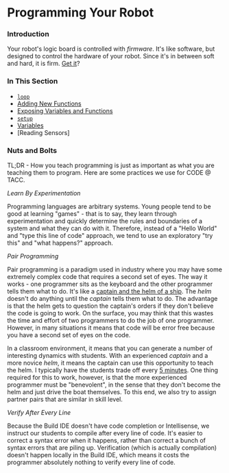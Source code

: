 # Programming Your Robot

### Introduction

Your robot's logic board is controlled with _firmware_. It's like software, but designed to control the hardware of your robot. Since it's in between soft and hard, it is firm. [Get it](http://i0.kym-cdn.com/entries/icons/original/000/014/959/Screenshot_116.png)?

### In This Section

- [```loop```](./LOOP.md)
- [Adding New Functions](./FUNCTIONS.md)
- [Exposing Variables and Functions](./EXPOSING.md)
- [```setup```](./SETUP.md)
- [Variables](./VARIABLES.md)
- [Reading Sensors]

### Nuts and Bolts

TL;DR - How you teach programming is just as important as what you are teaching them to program. Here are some practices we use for CODE @ TACC.

_*Learn By Experimentation*_

Programming languages are arbitrary systems. Young people tend to be good at learning "games" - that is to say, they learn through experimentation and quickly determine the rules and boundaries of a system and what they can do with it. Therefore, instead of a "Hello World" and "type this line of code" approach, we tend to use an exploratory "try this" and "what happens?" approach.

_*Pair Programming*_

Pair programming is a paradigm used in industry where you may have some extremely complex code that requires a second set of eyes. The way it works - one programmer sits as the keyboard and the other programmer tells them what to do. It's like a [captain and the helm of a ship](http://www.thebeeskneesdaynursery.com/caption/caption139a.jpg). The _helm_ doesn't do anything until the _captain_ tells them what to do. The advantage is that the helm gets to question the captain's orders if they don't believe the code is going to work. On the surface, you may think that this wastes the time and effort of two programmers to do the job of one programmer. However, in many situations it means that code will be error free because you have a second set of eyes on the code. 

In a classroom environment, it means that you can generate a number of interesting dynamics with students. With an experienced _captain_ and a more novice _helm_, it means the captain can use this opportunity to teach the helm. I typically have the students trade off every [5 minutes](https://www.google.com/#q=5+minute+timer). One thing required for this to work, however, is that the more experienced programmer must be "benevolent", in the sense that they don't become the helm and just drive the boat themselves. To this end, we also try to assign partner pairs that are similar in skill level.

_*Verify After Every Line*_

Because the Build IDE doesn't have code completion or Intellisense, we instruct our students to compile after every line of code. It's easier to correct a syntax error when it happens, rather than correct a bunch of syntax errors that are piling up. Verification (which is actually compilation) doesn't happen locally in the Build IDE, which means it costs the programmer absolutely nothing to verify every line of code.